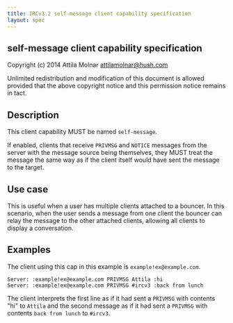 ```yaml
---
title: IRCv3.2 self-message client capability specification
layout: spec
---
```

self-message client capability specification
---------------------------------------------

Copyright (c) 2014 Attila Molnar <attilamolnar@hush.com>

Unlimited redistribution and modification of this document is allowed
provided that the above copyright notice and this permission notice
remains in tact.

## Description

This client capability MUST be named `self-message`.

If enabled, clients that receive `PRIVMSG` and `NOTICE` messages from the
server with the message source being themselves, they MUST treat the
message the same way as if the client itself would have sent the message
to the target.

## Use case

This is useful when a user has multiple clients attached to a bouncer.
In this scenario, when the user sends a message from one client the bouncer
can relay the message to the other attached clients, allowing all clients
to display a conversation.

## Examples

The client using this cap in this example is `example!ex@example.com`.

    Server: :example!ex@example.com PRIVMSG Attila :hi
    Server: :example!ex@example.com PRIVMSG #ircv3 :back from lunch

The client interprets the first line as if it had sent a `PRIVMSG` with
contents "hi" to `Attila` and the second message as if it had sent a
`PRIVMSG` with contents `back from lunch` to `#ircv3`.
